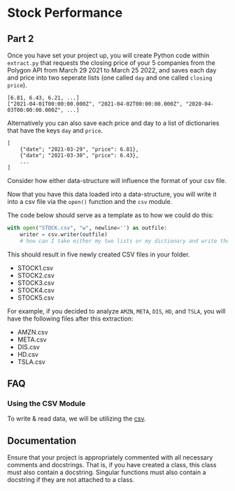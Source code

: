 # Stock Performance

## Part 2

Once you have set your project up, you will create Python code within `extract.py` that requests the closing price of your 5 companies from the Polygon API from March 29 2021 to March 25 2022, and saves each day and price into two seperate lists (one called `day` and one called `closing price`). 

```
[6.81, 6.43, 6.21, ...]
["2021-04-01T00:00:00.000Z", "2021-04-02T00:00:00.000Z", "2020-04-03T00:00:00.000Z", ...]
```

Alternatively you can also save each price and day to a list of dictionaries that have the keys `day` and `price`. 

```
[
    {"date"; "2021-03-29", "price": 6.81},
    {"date"; "2021-03-30", "price": 6.43},
    ...
]
```

Consider how either data-structure will influence the format of your csv file.

Now that you have this data loaded into a data-structure, you will write it into a csv file via the `open()` function and the `csv` module.

The code below should serve as a template as to how we could do this:

```python
with open("STOCK.csv", "w", newline='') as outfile:
    writer = csv.writer(outfile)
    # how can I take either my two lists or my dictionary and write them to my outfile?
```

This should result in five newly created CSV files in your folder. 

* STOCK1.csv
* STOCK2.csv
* STOCK3.csv
* STOCK4.csv
* STOCK5.csv

For example, if you decided to analyze `AMZN`, `META`, `DIS`, `HD`, and `TSLA`, you will have the following files after this extraction:

* AMZN.csv
* META.csv
* DIS.csv
* HD.csv
* TSLA.csv

## FAQ

### Using the CSV Module

To write & read data, we will be utilizing the [csv](https://docs.python.org/3/library/csv.html).

## Documentation

Ensure that your project is appropriately commented with all necessary comments and docstrings. That is, if you have created a class, this class must also contain a docstring. Singular functions must also contain a docstring if they are not attached to a class.